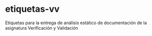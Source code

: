 # etiquetas-vv
Etiquetas para la entrega de análisis estático de documentación de la asignatura Verificación y Validación
